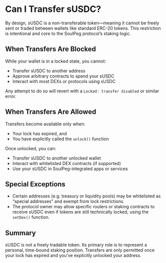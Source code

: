 

# Can I Transfer sUSDC?

By design, sUSDC is a non-transferable token—meaning it cannot be freely sent or traded between wallets like standard ERC-20 tokens. This restriction is intentional and core to the SoulPeg protocol’s staking logic.

## When Transfers Are Blocked

While your wallet is in a locked state, you cannot:
- Transfer sUSDC to another address
- Approve arbitrary contracts to spend your sUSDC
- Interact with most DEXs or protocols using sUSDC

Any attempt to do so will revert with a `Locked: transfer disabled` or similar error.

## When Transfers Are Allowed

Transfers become available only when:
- Your lock has expired, and
- You have explicitly called the `unlock()` function

Once unlocked, you can:
- Transfer sUSDC to another unlocked wallet
- Interact with whitelisted DEX contracts (if supported)
- Use your sUSDC in SoulPeg-integrated apps or services

## Special Exceptions

- Certain addresses (e.g. treasury or liquidity pools) may be whitelisted as “special addresses” and exempt from lock restrictions.
- The protocol owner may allow specific routers or staking contracts to receive sUSDC even if tokens are still technically locked, using the `setDex()` function.

## Summary

sUSDC is not a freely tradable token. Its primary role is to represent a personal, time-bound staking position. Transfers are only permitted once your lock has expired and you’ve explicitly unlocked your address.